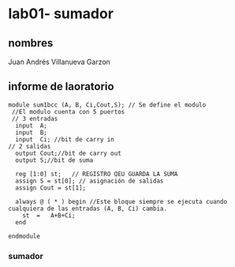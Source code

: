# lab01- sumador 
## nombres
Juan Andrés Villanueva Garzon

## informe de laoratorio 
```
module sum1bcc (A, B, Ci,Cout,S); // Se define el modulo
 //El modulo cuenta con 5 puertos
 // 3 entradas  
  input  A;
  input  B;
  input  Ci; //bit de carry in 
// 2 salidas 
  output Cout;//bit de carry out 
  output S;//bit de suma 

  reg [1:0] st;   // REGISTRO QEU GUARDA LA SUMA 
  assign S = st[0]; // asignación de salidas
  assign Cout = st[1]; 

  always @ ( * ) begin //Este bloque siempre se ejecuta cuando cualquiera de las entradas (A, B, Ci) cambia.
  	st  = 	A+B+Ci;
  end
  
endmodule
```
### sumador 
